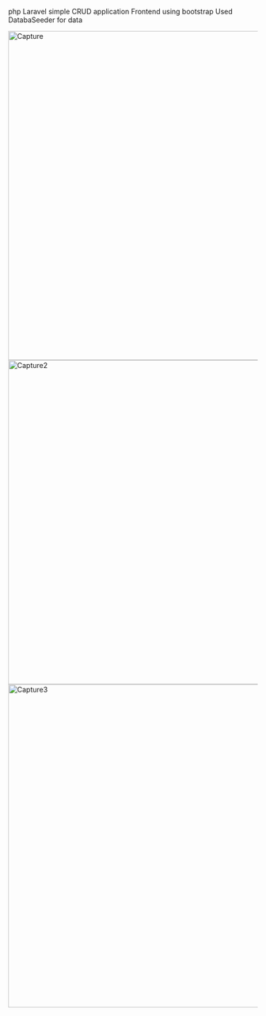 php Laravel simple CRUD application
Frontend using bootstrap
Used DatabaSeeder for data

<img width="664" alt="Capture" src="https://github.com/user-attachments/assets/0c95e496-d204-40a4-b667-82d9498fc280">

<img width="654" alt="Capture2" src="https://github.com/user-attachments/assets/b0b91d0b-3403-4f8b-84fb-80f8ac8b6485">

<img width="652" alt="Capture3" src="https://github.com/user-attachments/assets/e0858d84-9798-4910-bd84-16133ccba3ee">



